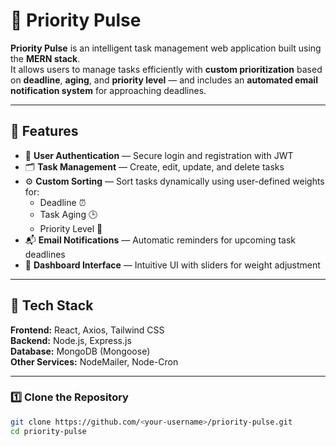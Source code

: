 # 🧭 Priority Pulse

**Priority Pulse** is an intelligent task management web application built using the **MERN stack**.  
It allows users to manage tasks efficiently with **custom prioritization** based on **deadline**, **aging**, and **priority level** — and includes an **automated email notification system** for approaching deadlines.

---

## 🚀 Features

- 🔐 **User Authentication** — Secure login and registration with JWT  
- 🗂️ **Task Management** — Create, edit, update, and delete tasks  
- ⚙️ **Custom Sorting** — Sort tasks dynamically using user-defined weights for:
  - Deadline ⏰  
  - Task Aging 🕒  
  - Priority Level 🔺  
- 📬 **Email Notifications** — Automatic reminders for upcoming task deadlines  
- 🎨 **Dashboard Interface** — Intuitive UI with sliders for weight adjustment  

---

## 🧩 Tech Stack

**Frontend:** React, Axios, Tailwind CSS  
**Backend:** Node.js, Express.js  
**Database:** MongoDB (Mongoose)  
**Other Services:** NodeMailer, Node-Cron  

---

### 1️⃣ Clone the Repository
```bash
git clone https://github.com/<your-username>/priority-pulse.git
cd priority-pulse
